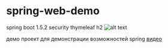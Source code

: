 # spring-web-demo

spring boot 1.5.2
security
thymeleaf
h2
![alt text](https://user-images.githubusercontent.com/29679137/61868695-a4aaa700-aee2-11e9-841e-8095185ff8d6.png)

демо проект для демонстрации возможностей spring
[видео](https://www.youtube.com/watch?v=QlrPy1wvBzg, "видео с объяснениями")
